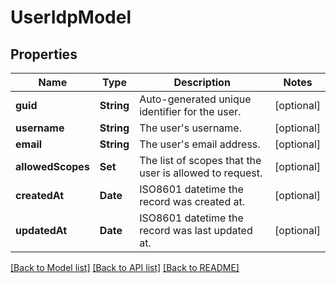 # UserIdpModel

## Properties
Name | Type | Description | Notes
------------ | ------------- | ------------- | -------------
**guid** | **String** | Auto-generated unique identifier for the user. | [optional] 
**username** | **String** | The user&#39;s username. | [optional] 
**email** | **String** | The user&#39;s email address. | [optional] 
**allowedScopes** | **Set<String>** | The list of scopes that the user is allowed to request. | [optional] 
**createdAt** | **Date** | ISO8601 datetime the record was created at. | [optional] 
**updatedAt** | **Date** | ISO8601 datetime the record was last updated at. | [optional] 

[[Back to Model list]](../README.md#documentation-for-models) [[Back to API list]](../README.md#documentation-for-api-endpoints) [[Back to README]](../README.md)


